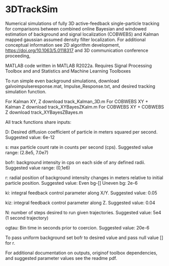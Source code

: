 # 3DTrackSim
Numerical simulations of fully 3D active-feedback single-particle tracking for comparisons between combined online Bayesian and windowed estimation of background and signal localization (COBWEBS) and Kalman mapped gaussian assumed density filter localization. 
For additional conceptual information see 2D algorithm development, https://doi.org/10.1063/5.0118317 and 3D communication conference proceeding, 

MATLAB code written in MATLAB R2022a.
Requires Signal Processing Toolbox and and Statistics and Machine Learning Toolboxes

To run simple even background simulations, download galvoimpulseresponse.mat, Impulse_Response.txt, and desired tracking simulation function. 

For Kalman XY, Z download track_Kalman_3D.m For COBWEBS XY + Kalman Z download track_XYBayesZKalm.m  For COBWEBS XY + COBWEBS Z download track_XYBayesZBayes.m

All track functions share inputs:

D: Desired diffusion coefficient of particle in meters squared per second. Suggested value: 6e-12

s: max particle count rate in counts per second (cps). Suggested value range: (2.8e5, 7.0e7) 

bofr: background intensity in cps on each side of any defined radii. Suggested value range: (0,1e6)

r: radial position of background intensity changes in meters relative to initial particle position. Suggested value: Even bg-[] Uneven bg: 2e-6

ki: integral feedback control parameter along X/Y. Suggested value: 0.05

kiz: integral feedback control parameter along Z. Suggested value: 0.04

N: number of steps desired to run given trajectories. Suggested value: 5e4 (1 second trajectory)

ogtau: Bin time in seconds prior to coercion. Suggested value: 20e-6

To pass uniform background set bofr to desired value and pass null value [] for r. 

For additional documentation on outputs, originof toolbox dependencies, and suggested parameter values see the readme pdf. 
